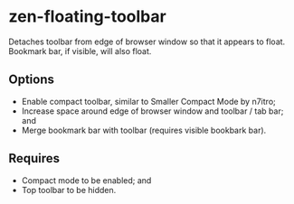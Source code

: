 # zen-floating-toolbar

Detaches toolbar from edge of browser window so that it appears to float. Bookmark bar, if visible, will also float.

## Options

- Enable compact toolbar, similar to Smaller Compact Mode by n7itro;
- Increase space around edge of browser window and toolbar / tab bar; and
- Merge bookmark bar with toolbar (requires visible bookbark bar).

## Requires

- Compact mode to be enabled; and
- Top toolbar to be hidden.
